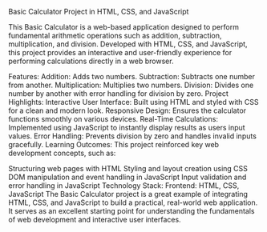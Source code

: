 Basic Calculator Project in HTML, CSS, and JavaScript

This Basic Calculator is a web-based application designed to perform fundamental arithmetic operations such as addition, subtraction, multiplication, and division. Developed with HTML, CSS, and JavaScript, this project provides an interactive and user-friendly experience for performing calculations directly in a web browser.

Features:
Addition: Adds two numbers.
Subtraction: Subtracts one number from another.
Multiplication: Multiplies two numbers.
Division: Divides one number by another with error handling for division by zero.
Project Highlights:
Interactive User Interface: Built using HTML and styled with CSS for a clean and modern look.
Responsive Design: Ensures the calculator functions smoothly on various devices.
Real-Time Calculations: Implemented using JavaScript to instantly display results as users input values.
Error Handling: Prevents division by zero and handles invalid inputs gracefully.
Learning Outcomes:
This project reinforced key web development concepts, such as:

Structuring web pages with HTML
Styling and layout creation using CSS
DOM manipulation and event handling in JavaScript
Input validation and error handling in JavaScript
Technology Stack:
Frontend: HTML, CSS, JavaScript
The Basic Calculator project is a great example of integrating HTML, CSS, and JavaScript to build a practical, real-world web application. It serves as an excellent starting point for understanding the fundamentals of web development and interactive user interfaces.

